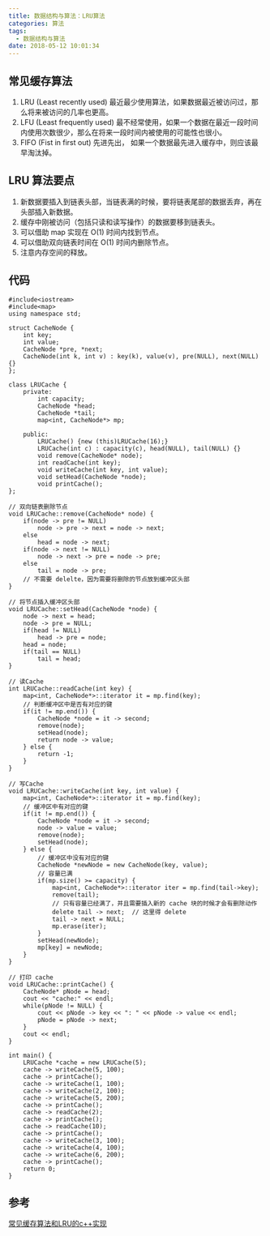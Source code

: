 ```yaml
---
title: 数据结构与算法：LRU算法
categories: 算法
tags:
  - 数据结构与算法
date: 2018-05-12 10:01:34
---
```

## 常见缓存算法
1. LRU (Least recently used) 最近最少使用算法，如果数据最近被访问过，那么将来被访问的几率也更高。
2. LFU (Least frequently used) 最不经常使用，如果一个数据在最近一段时间内使用次数很少，那么在将来一段时间内被使用的可能性也很小。
3. FIFO (Fist in first out) 先进先出， 如果一个数据最先进入缓存中，则应该最早淘汰掉。

## LRU 算法要点
1. 新数据要插入到链表头部，当链表满的时候，要将链表尾部的数据丢弃，再在头部插入新数据。
2. 缓存中刚被访问（包括只读和读写操作）的数据要移到链表头。
3. 可以借助 map 实现在 O(1) 时间内找到节点。
4. 可以借助双向链表时间在 O(1) 时间内删除节点。
5. 注意内存空间的释放。

## 代码
```
#include<iostream>
#include<map>
using namespace std;

struct CacheNode {
    int key;
    int value;
    CacheNode *pre, *next;
    CacheNode(int k, int v) : key(k), value(v), pre(NULL), next(NULL) {}
};

class LRUCache {
    private:
        int capacity;
        CacheNode *head;
        CacheNode *tail;
        map<int, CacheNode*> mp;

    public:
        LRUCache() {new (this)LRUCache(16);}
        LRUCache(int c) : capacity(c), head(NULL), tail(NULL) {}
        void remove(CacheNode* node);
        int readCache(int key);
        void writeCache(int key, int value);
        void setHead(CacheNode *node);
        void printCache();
};

// 双向链表删除节点
void LRUCache::remove(CacheNode* node) {
    if(node -> pre != NULL)
        node -> pre -> next = node -> next;
    else
        head = node -> next;
    if(node -> next != NULL)
        node -> next -> pre = node -> pre;
    else
        tail = node -> pre;
    // 不需要 delelte，因为需要将删除的节点放到缓冲区头部
}

// 将节点插入缓冲区头部
void LRUCache::setHead(CacheNode *node) {
    node -> next = head;
    node -> pre = NULL;
    if(head != NULL)
        head -> pre = node;
    head = node;
    if(tail == NULL)
        tail = head;
}

// 读Cache
int LRUCache::readCache(int key) {
    map<int, CacheNode*>::iterator it = mp.find(key);
    // 判断缓冲区中是否有对应的键
    if(it != mp.end()) {
        CacheNode *node = it -> second;
        remove(node);
        setHead(node);
        return node -> value;
    } else {
        return -1;
    }
}

// 写Cache
void LRUCache::writeCache(int key, int value) {
    map<int, CacheNode*>::iterator it = mp.find(key);
    // 缓冲区中有对应的键
    if(it != mp.end()) {
        CacheNode *node = it -> second;
        node -> value = value;
        remove(node);
        setHead(node);
    } else {
        // 缓冲区中没有对应的键
        CacheNode *newNode = new CacheNode(key, value);
        // 容量已满
        if(mp.size() >= capacity) {
            map<int, CacheNode*>::iterator iter = mp.find(tail->key);
            remove(tail);
            // 只有容量已经满了，并且需要插入新的 cache 块的时候才会有删除动作
            delete tail -> next;  // 这里得 delete
            tail -> next = NULL;
            mp.erase(iter);
        }
        setHead(newNode);
        mp[key] = newNode;
    }
}

// 打印 cache
void LRUCache::printCache() {
    CacheNode* pNode = head;
    cout << "cache:" << endl;
    while(pNode != NULL) {
        cout << pNode -> key << ": " << pNode -> value << endl;
        pNode = pNode -> next;
    }
    cout << endl;
}

int main() {
    LRUCache *cache = new LRUCache(5);
    cache -> writeCache(5, 100);
    cache -> printCache();
    cache -> writeCache(1, 100);
    cache -> writeCache(2, 100);
    cache -> writeCache(5, 200);
    cache -> printCache();
    cache -> readCache(2);
    cache -> printCache();
    cache -> readCache(10);
    cache -> printCache();
    cache -> writeCache(3, 100);
    cache -> writeCache(4, 100);
    cache -> writeCache(6, 200);
    cache -> printCache();
    return 0;
}
```

## 参考
[常见缓存算法和LRU的c++实现](http://www.cnblogs.com/cpselvis/p/6272096.html?utm_medium=social&utm_member=ZmI2MTU5NTlkOTkyMDJjZDg2ZDI2ZmMwODgxYmE4OTM%3D&utm_source=wechat_session)


